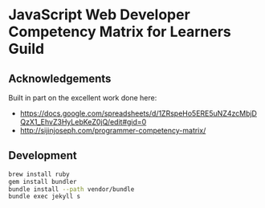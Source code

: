 # JavaScript Web Developer Competency Matrix for Learners Guild



## Acknowledgements

Built in part on the excellent work done here:
- <https://docs.google.com/spreadsheets/d/1ZRspeHo5ERE5uNZ4zcMbjDQzX1_EhvZ3HyLebKeZ0jQ/edit#gid=0>
- <http://sijinjoseph.com/programmer-competency-matrix/>


## Development

```sh
brew install ruby
gem install bundler
bundle install --path vendor/bundle
bundle exec jekyll s
```
